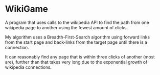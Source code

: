 # WikiGame

A program that uses calls to the wikipedia API to find the path from one wikipedia page to another using the fewest amount of clicks. 

My algorithm uses a Breadth-First-Search algorithm using forward links from the start page and back-links from the target page until there is a connection. 

It can reasonably find any page that is within three clicks of another (most are), further than that takes very long due to the exponential growth of wikipedia connections.
